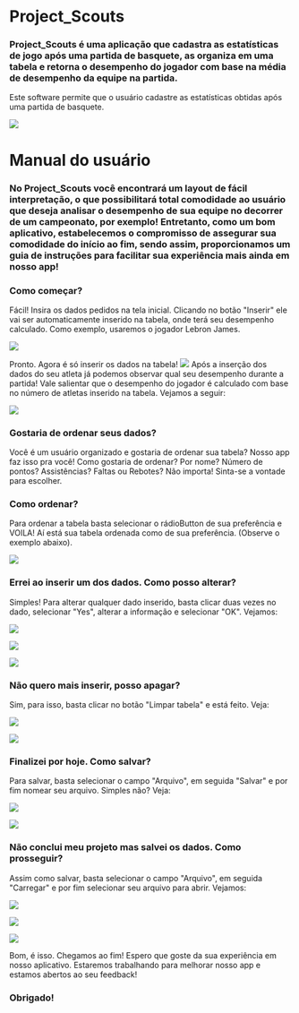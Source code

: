 # Project_Scouts
### Project_Scouts é uma aplicação que cadastra as estatísticas de jogo após uma partida de basquete, as organiza em uma tabela e retorna o desempenho do jogador com base na média de desempenho da equipe na partida.
Este software permite que o usuário cadastre as estatísticas obtidas após uma partida de basquete.

![](imagens/inicio.png)

# Manual do usuário
### No Project_Scouts você encontrará um layout de fácil interpretação, o que possibilitará total comodidade ao usuário que deseja analisar o desempenho de sua equipe no decorrer de um campeonato, por exemplo! Entretanto, como um bom aplicativo, estabelecemos o compromisso de assegurar sua comodidade do início ao fim, sendo assim, proporcionamos um guia de instruções para facilitar sua experiência mais ainda em nosso app!
### Como começar?
Fácil! Insira os dados pedidos na tela inicial. Clicando no botão "Inserir" ele vai ser automaticamente inserido na tabela, onde terá seu desempenho calculado. Como exemplo, usaremos o jogador Lebron James.

![](imagens/exlbj.png)

Pronto. Agora é só inserir os dados na tabela!
![](imagens/inserindolbj.png)
Após a inserção dos dados do seu atleta já podemos observar qual seu desempenho durante a partida! Vale salientar que o desempenho do jogador é calculado com base no número de atletas inserido na tabela. Vejamos a seguir:

![](imagens/exjogadores.png)

### Gostaria de ordenar seus dados?
Você é um usuário organizado e gostaria de ordenar sua tabela? Nosso app faz isso pra você! Como gostaria de ordenar? Por nome? Número de pontos? Assistências? Faltas ou Rebotes? Não importa! Sinta-se a vontade para escolher.
### Como ordenar?
Para ordenar a tabela basta selecionar o rádioButton de sua preferência e VOILA! Aí está sua tabela ordenada como de sua preferência. (Observe o exemplo abaixo).

![](imagens/ordenando.png)

### Errei ao inserir um dos dados. Como posso alterar?
Simples! Para alterar qualquer dado inserido, basta clicar duas vezes no dado, selecionar "Yes", alterar a informação e selecionar "OK". Vejamos:

![](imagens/alterando.png)

![](imagens/alterando1.png)

![](imagens/alterando2.png)

### Não quero mais inserir, posso apagar?
Sim, para isso, basta clicar no botão "Limpar tabela" e está feito. Veja:

![](imagens/excluindo.png)

![](imagens/excluindo1.png)

### Finalizei por hoje. Como salvar?
Para salvar, basta selecionar o campo "Arquivo", em seguida "Salvar" e por fim nomear seu arquivo. Simples não? Veja:

![](imagens/salvando.png)

![](imagens/salvando1.png)

### Não conclui meu projeto mas salvei os dados. Como prosseguir?
Assim como salvar, basta selecionar o campo "Arquivo", em seguida "Carregar" e por fim selecionar seu arquivo para abrir. Vejamos:

![](imagens/carregando.png)

![](imagens/carregando1.png)

![](imagens/carregado.png)

Bom, é isso. Chegamos ao fim! Espero que goste da sua experiência em nosso aplicativo. Estaremos trabalhando para melhorar nosso app e estamos abertos ao seu feedback!
### Obrigado!
